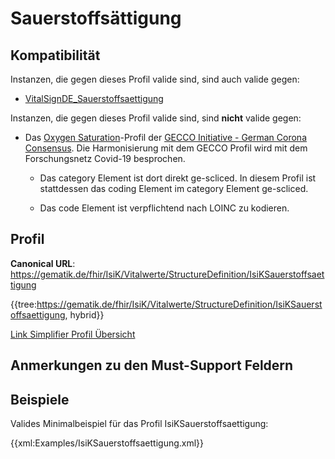 # Sauerstoffsättigung

## Kompatibilität

Instanzen, die gegen dieses Profil valide sind, sind auch valide gegen:

* [VitalSignDE_Sauerstoffsaettigung](http://fhir.de/StructureDefinition/observation-de-vitalsign-sauerstoffsaettigung)

Instanzen, die gegen dieses Profil valide sind, sind **nicht** valide gegen:

* Das [Oxygen Saturation](https://www.netzwerk-universitaetsmedizin.de/fhir/StructureDefinition/oxygen-saturation)-Profil der [GECCO Initiative - German Corona Consensus](https://simplifier.net/forschungsnetzcovid-19). Die Harmonisierung mit dem GECCO Profil wird mit dem Forschungsnetz Covid-19 besprochen.

  * Das category Element ist dort direkt ge-scliced. In diesem Profil ist stattdessen das coding Element im category Element ge-scliced.

  * Das code Element ist verpflichtend nach LOINC zu kodieren.

## Profil

**Canonical URL**: https://gematik.de/fhir/IsiK/Vitalwerte/StructureDefinition/IsiKSauerstoffsaettigung

{{tree:https://gematik.de/fhir/IsiK/Vitalwerte/StructureDefinition/IsiKSauerstoffsaettigung, hybrid}}

[Link Simplifier Profil Übersicht](https://gematik.de/fhir/IsiK/Vitalwerte/StructureDefinition/IsiKSauerstoffsaettigung)

## Anmerkungen zu den Must-Support Feldern

## Beispiele

Valides Minimalbeispiel für das Profil IsiKSauerstoffsaettigung:

{{xml:Examples/IsiKSauerstoffsaettigung.xml}}
